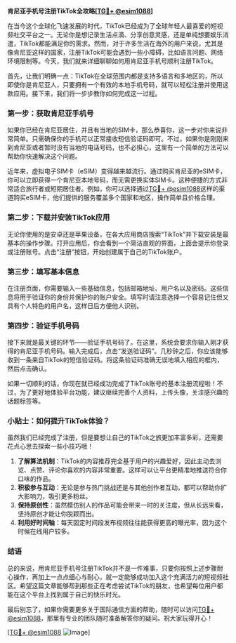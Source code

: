 **肯尼亚手机号注册TikTok全攻略[[TG💪+ @esim1088](https://t.me/s/esim1088)]**

在当今这个全球化飞速发展的时代，TikTok已经成为了全球年轻人最喜爱的短视频社交平台之一。无论你是想记录生活点滴、分享创意灵感，还是单纯想要娱乐消遣，TikTok都能满足你的需求。然而，对于许多生活在海外的用户来说，尤其是像肯尼亚这样的国家，注册TikTok可能会遇到一些小障碍，比如语言问题、网络环境限制等。今天，我们就来详细聊聊如何用肯尼亚手机号顺利注册TikTok。

首先，让我们明确一点：TikTok在全球范围内都是支持多语言和多地区的，所以即使你是肯尼亚人，只要拥有一个有效的本地手机号码，就可以轻松注册并使用这款应用。接下来，我们将一步步教你如何完成这一过程。

### 第一步：获取肯尼亚手机号

如果你已经在肯尼亚居住，并且有当地的SIM卡，那么恭喜你，这一步对你来说非常简单。只需确保你的手机可以正常接收短信验证码即可。不过，如果你是刚刚来到肯尼亚或者暂时没有当地的电话号码，也不必担心，这里有一个简单的方法可以帮助你快速解决这个问题。

近年来，虚拟电子SIM卡（eSIM）变得越来越流行。通过购买肯尼亚的eSIM卡，你可以立即获得一个肯尼亚本地号码，而无需更换实体SIM卡。这种便捷的方式非常适合旅行者或短期居住者。例如，你可以选择通过[TG💪+ @esim1088](https://t.me/s/esim1088)这样的渠道购买eSIM卡，他们提供的服务覆盖多个国家和地区，操作简单且价格合理。

### 第二步：下载并安装TikTok应用

无论你使用的是安卓还是苹果设备，在各大应用商店搜索“TikTok”并下载安装是最基本的操作步骤。打开应用后，你会看到一个简洁直观的界面，上面会提示你登录或注册账号。点击“注册”按钮，开始创建属于自己的TikTok账户。

### 第三步：填写基本信息

在注册页面，你需要输入一些基础信息，包括邮箱地址、用户名以及密码。这些信息将用于验证你的身份并保护你的账户安全。填写时请注意选择一个容易记住但又具有个人特色的用户名，这样日后方便他人识别。

### 第四步：验证手机号码

接下来就是最关键的环节——验证手机号码了。在这里，系统会要求你输入刚才获得的肯尼亚手机号码。输入完成后，点击“发送验证码”。几秒钟之后，你应该能够收到一条来自TikTok的短信验证码。将这条验证码准确无误地填入相应的框内，然后点击确认。

如果一切顺利的话，你现在就已经成功完成了TikTok账号的基本注册流程啦！不过，为了更好地体验平台功能，建议继续完善个人资料，上传头像，关注感兴趣的话题标签等。

### 小贴士：如何提升TikTok体验？

虽然我们已经完成了注册，但是要想让自己的TikTok之旅更加丰富多彩，还需要花点心思去探索一些小技巧哦！

1. **了解算法机制**：TikTok的内容推荐完全基于用户的兴趣爱好，因此主动去浏览、点赞、评论你喜欢的内容非常重要。这样可以让平台更精准地推送符合你口味的作品。
2. **积极参与互动**：无论是参与热门挑战还是与其他创作者互动，都可以帮助你扩大影响力，吸引更多粉丝。
3. **保持原创性**：虽然模仿别人的作品可能会带来一时的关注度，但从长远来看，坚持原创才能让你脱颖而出。
4. **利用好时间轴**：每天固定时间段发布视频往往能获得更高的曝光率，因为这个时候在线用户较多。

### 结语

总的来说，用肯尼亚手机号注册TikTok并不是一件难事，只要你按照上述步骤耐心操作，再加上一点点细心与耐心，就一定能够成功加入这个充满活力的短视频社区。希望这篇文章能够帮到那些正在考虑尝试TikTok的朋友，也希望每位用户都能在这个平台上找到属于自己的快乐时光。

最后别忘了，如果你需要更多关于国际通信方面的帮助，随时可以访问[TG💪+ @esim1088](https://t.me/s/esim1088)，那里有专业的团队随时准备解答你的疑问。祝大家玩得开心！

[[TG💪+ @esim1088](https://t.me/s/esim1088) ![Image](https://i.postimg.cc/4NQfJmqS/Snipaste-2025-05-13-00-14-12.png)]